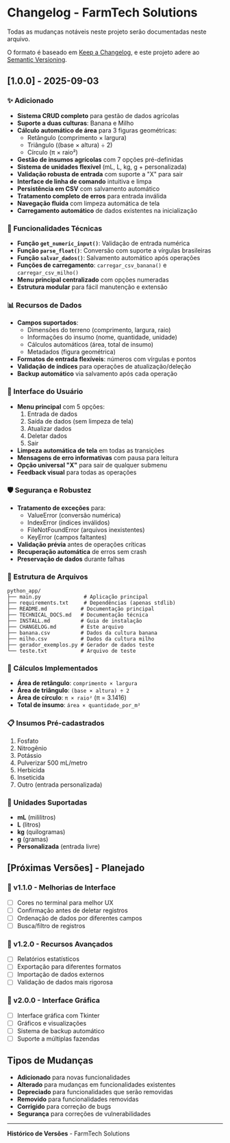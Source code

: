 # Changelog - FarmTech Solutions

Todas as mudanças notáveis neste projeto serão documentadas neste arquivo.

O formato é baseado em [Keep a Changelog](https://keepachangelog.com/pt-BR/1.0.0/),
e este projeto adere ao [Semantic Versioning](https://semver.org/lang/pt-BR/).

## [1.0.0] - 2025-09-03

### ✨ Adicionado
- **Sistema CRUD completo** para gestão de dados agrícolas
- **Suporte a duas culturas**: Banana e Milho
- **Cálculo automático de área** para 3 figuras geométricas:
  - Retângulo (comprimento × largura)
  - Triângulo ((base × altura) ÷ 2)
  - Círculo (π × raio²)
- **Gestão de insumos agrícolas** com 7 opções pré-definidas
- **Sistema de unidades flexível** (mL, L, kg, g + personalizada)
- **Validação robusta de entrada** com suporte a "X" para sair
- **Interface de linha de comando** intuitiva e limpa
- **Persistência em CSV** com salvamento automático
- **Tratamento completo de erros** para entrada inválida
- **Navegação fluida** com limpeza automática de tela
- **Carregamento automático** de dados existentes na inicialização

### 🔧 Funcionalidades Técnicas
- **Função `get_numeric_input()`**: Validação de entrada numérica
- **Função `parse_float()`**: Conversão com suporte a vírgulas brasileiras
- **Função `salvar_dados()`**: Salvamento automático após operações
- **Funções de carregamento**: `carregar_csv_banana()` e `carregar_csv_milho()`
- **Menu principal centralizado** com opções numeradas
- **Estrutura modular** para fácil manutenção e extensão

### 📊 Recursos de Dados
- **Campos suportados**:
  - Dimensões do terreno (comprimento, largura, raio)
  - Informações do insumo (nome, quantidade, unidade)
  - Cálculos automáticos (área, total de insumo)
  - Metadados (figura geométrica)
- **Formatos de entrada flexíveis**: números com vírgulas e pontos
- **Validação de índices** para operações de atualização/deleção
- **Backup automático** via salvamento após cada operação

### 🎨 Interface do Usuário
- **Menu principal** com 5 opções:
  1. Entrada de dados
  2. Saída de dados (sem limpeza de tela)
  3. Atualizar dados
  4. Deletar dados
  5. Sair
- **Limpeza automática de tela** em todas as transições
- **Mensagens de erro informativas** com pausa para leitura
- **Opção universal "X"** para sair de qualquer submenu
- **Feedback visual** para todas as operações

### 🛡️ Segurança e Robustez
- **Tratamento de exceções** para:
  - ValueError (conversão numérica)
  - IndexError (índices inválidos)
  - FileNotFoundError (arquivos inexistentes)
  - KeyError (campos faltantes)
- **Validação prévia** antes de operações críticas
- **Recuperação automática** de erros sem crash
- **Preservação de dados** durante falhas

### 📁 Estrutura de Arquivos
```
python_app/
├── main.py              # Aplicação principal
├── requirements.txt     # Dependências (apenas stdlib)
├── README.md           # Documentação principal
├── TECHNICAL_DOCS.md   # Documentação técnica
├── INSTALL.md          # Guia de instalação
├── CHANGELOG.md        # Este arquivo
├── banana.csv          # Dados da cultura banana
├── milho.csv           # Dados da cultura milho
├── gerador_exemplos.py # Gerador de dados teste
└── teste.txt           # Arquivo de teste
```

### 🧮 Cálculos Implementados
- **Área de retângulo**: `comprimento × largura`
- **Área de triângulo**: `(base × altura) ÷ 2`
- **Área de círculo**: `π × raio²` (π = 3.1416)
- **Total de insumo**: `área × quantidade_por_m²`

### 📋 Insumos Pré-cadastrados
1. Fosfato
2. Nitrogênio
3. Potássio
4. Pulverizar 500 mL/metro
5. Herbicida
6. Inseticida
7. Outro (entrada personalizada)

### 📏 Unidades Suportadas
- **mL** (mililitros)
- **L** (litros)
- **kg** (quilogramas)
- **g** (gramas)
- **Personalizada** (entrada livre)

## [Próximas Versões] - Planejado

### 🔮 v1.1.0 - Melhorias de Interface
- [ ] Cores no terminal para melhor UX
- [ ] Confirmação antes de deletar registros
- [ ] Ordenação de dados por diferentes campos
- [ ] Busca/filtro de registros

### 🔮 v1.2.0 - Recursos Avançados
- [ ] Relatórios estatísticos
- [ ] Exportação para diferentes formatos
- [ ] Importação de dados externos
- [ ] Validação de dados mais rigorosa

### 🔮 v2.0.0 - Interface Gráfica
- [ ] Interface gráfica com Tkinter
- [ ] Gráficos e visualizações
- [ ] Sistema de backup automático
- [ ] Suporte a múltiplas fazendas

## Tipos de Mudanças
- **Adicionado** para novas funcionalidades
- **Alterado** para mudanças em funcionalidades existentes
- **Depreciado** para funcionalidades que serão removidas
- **Removido** para funcionalidades removidas
- **Corrigido** para correção de bugs
- **Segurança** para correções de vulnerabilidades

---

**Histórico de Versões** - FarmTech Solutions
